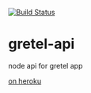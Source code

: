 [![Build Status](https://travis-ci.org/lumastories/gretel-api.svg?branch=master)](https://travis-ci.org/lumastories/gretel-api)

# gretel-api
node api for gretel app

[on heroku](https://gretel-api.herokuapp.com/)

